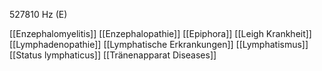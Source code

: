 527810 Hz (E)

[[Enzephalomyelitis]]
[[Enzephalopathie]]
[[Epiphora]]
[[Leigh Krankheit]]
[[Lymphadenopathie]]
[[Lymphatische Erkrankungen]]
[[Lymphatismus]]
[[Status lymphaticus]]
[[Tränenapparat Diseases]]